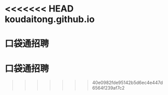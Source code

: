 <<<<<<< HEAD
koudaitong.github.io
====================

口袋通招聘
=======
口袋通招聘
====================
>>>>>>> 40e0982fde95142b5d6ec4e447d6564f239af7c2
